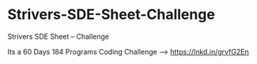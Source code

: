 # Strivers-SDE-Sheet-Challenge
Strivers SDE Sheet – Challenge

Its a 60 Days 184 Programs Coding Challenge --> https://lnkd.in/grvfG2En
